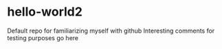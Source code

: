 # hello-world2
Default repo for familiarizing myself with github
Interesting comments for testing purposes go here
